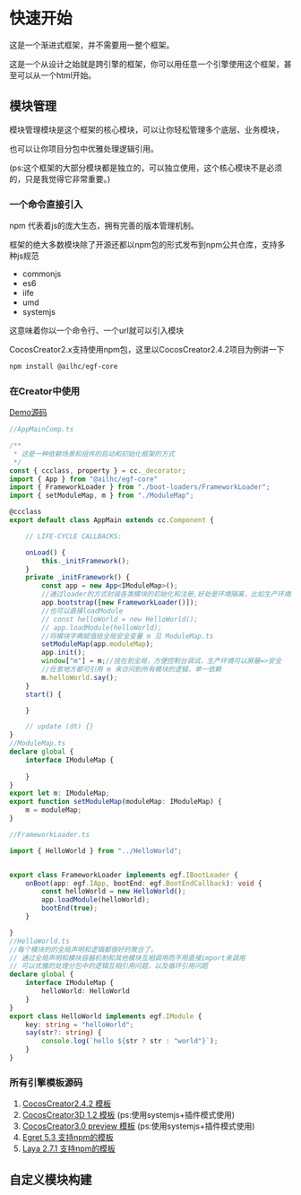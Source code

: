 # 快速开始

这是一个渐进式框架，并不需要用一整个框架。

这是一个从设计之始就是跨引擎的框架，你可以用任意一个引擎使用这个框架，甚至可以从一个html开始。

## 模块管理

模块管理模块是这个框架的核心模块，可以让你轻松管理多个底层、业务模块，

也可以让你项目分包中优雅处理逻辑引用。

(ps:这个框架的大部分模块都是独立的，可以独立使用，这个核心模块不是必须的，只是我觉得它非常重要。)

### 一个命令直接引入

npm 代表着js的庞大生态，拥有完善的版本管理机制。

框架的绝大多数模块除了开源还都以npm包的形式发布到npm公共仓库，支持多种js规范

* commonjs
* es6
* iife
* umd
* systemjs

这意味着你以一个命令行、一个url就可以引入模块

CocosCreator2.x支持使用npm包，这里以CocosCreator2.4.2项目为例讲一下

```bash
npm install @ailhc/egf-core
```

### 在Creator中使用

[Demo源码](https://github.com/AILHC/egf-ccc-empty)

```ts
//AppMainComp.ts

/**
 * 这是一种依赖场景和组件的启动和初始化框架的方式
 */
const { ccclass, property } = cc._decorator;
import { App } from "@ailhc/egf-core"
import { FrameworkLoader } from "./boot-loaders/FrameworkLoader";
import { setModuleMap, m } from "./ModuleMap";

@ccclass
export default class AppMain extends cc.Component {

    // LIFE-CYCLE CALLBACKS:

    onLoad() {
        this._initFramework();
    }
    private _initFramework() {
        const app = new App<IModuleMap>();
        //通过loader的方式封装各类模块的初始化和注册,好处是环境隔离，比如生产环境和开发环境
        app.bootstrap([new FrameworkLoader()]);
        //也可以直接loadModule
        // const helloWorld = new HelloWorld();
        // app.loadModule(helloWorld);
        //将模块字典赋值给全局安全变量 m 见 ModuleMap.ts
        setModuleMap(app.moduleMap);
        app.init();
        window["m"] = m;//挂在到全局，方便控制台调试，生产环境可以屏蔽=>安全
        //任意地方都可引用 m 来访问到所有模块的逻辑，单一依赖
        m.helloWorld.say();
    }
    start() {

    }

    // update (dt) {}
}
//ModuleMap.ts
declare global {
    interface IModuleMap {
        
    }
}
export let m: IModuleMap;
export function setModuleMap(moduleMap: IModuleMap) {
    m = moduleMap;
}

//FrameworkLoader.ts

import { HelloWorld } from "../HelloWorld";


export class FrameworkLoader implements egf.IBootLoader {
    onBoot(app: egf.IApp, bootEnd: egf.BootEndCallback): void {
        const helloWorld = new HelloWorld();
        app.loadModule(helloWorld);
        bootEnd(true);
    }

}
//HelloWorld.ts
//每个模块的的全局声明和逻辑都很好的聚合了。
// 通过全局声明和模块容器机制和其他模块互相调用而不用直接import来调用
// 可以优雅的处理分包中的逻辑互相引用问题，以及循环引用问题
declare global {
    interface IModuleMap {
        helloWorld: HelloWorld
    }
}
export class HelloWorld implements egf.IModule {
    key: string = "helloWorld";
    say(str?: string) {
        console.log(`hello ${str ? str : "world"}`);
    }
}
```
### 所有引擎模板源码

1. [CocosCreator2.4.2 模板](https://github.com/AILHC/egf-ccc-empty)
2. [CocosCreator3D 1.2 模板](https://github.com/AILHC/egf-ccc3d-empty) (ps:使用systemjs+插件模式使用)
3. [CocosCreator3.0 preview 模板](https://github.com/AILHC/egf-ccc3-empty) (ps:使用systemjs+插件模式使用)
4. [Egret 5.3 支持npm的模板](https://github.com/AILHC/egf-egret-empty)
5. [Laya 2.7.1 支持npm的模板](https://github.com/AILHC/egf-laya-empty)

## 自定义模块构建